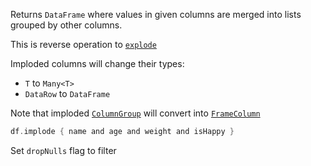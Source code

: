 [//]: # (title: implode)

<!---IMPORT org.jetbrains.kotlinx.dataframe.samples.api.Modify-->

Returns `DataFrame` where values in given columns are merged into lists grouped by other columns.

This is reverse operation to [`explode`](explode.md)

Imploded columns will change their types:
* `T` to `Many<T>`
* `DataRow` to `DataFrame`

Note that imploded [`ColumnGroup`](DataColumn.md#columngroup) will convert into [`FrameColumn`](DataColumn.md#framecolumn)

<!---FUN implode-->

```kotlin
df.implode { name and age and weight and isHappy }
```

<!---END-->

Set `dropNulls` flag to filter
